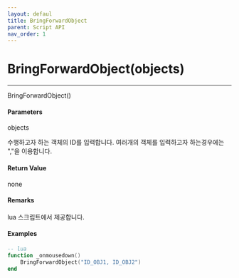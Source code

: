 ```yaml
---
layout: defaul
title: BringForwardObject
parent: Script API
nav_order: 1
---
```

# BringForwardObject\(objects\)

---

BringForwardObject\(\)

#### Parameters

objects

수행하고자 하는 객체의 ID를 입력합니다. 여러개의 객체를 입력하고자 하는경우에는 ","을 이용합니다.

#### Return Value

none

#### Remarks

lua 스크립트에서 제공합니다.

#### Examples



```lua
-- lua
function _onmousedown()
    BringForwardObject("ID_OBJ1, ID_OBJ2")
end
```









